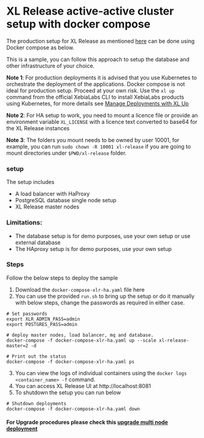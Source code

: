 # XL Release active-active cluster setup with docker compose


The production setup for XL Release as mentioned [here](https://docs.xebialabs.com/v.9.0/xl-release/how-to/set-up-xl-release-production/#production-environment-setup) can be done using Docker compose as below.

This is a sample, you can follow this approach to setup the database and other infrastructure of your choice.

**Note 1**: For production deployments it is advised that you use Kubernetes to orchestrate the deployment of the applications. Docker compose is not ideal for production setup. Proceed at your own risk. Use the `xl up` command from the official XebiaLabs CLI to install XebiaLabs products using Kubernetes, for more details see [Manage Deployments with XL Up](https://docs.xebialabs.com/v.9.5/xl-deploy/concept/xl-up-manage-deployments)

**Note 2**: For HA setup to work, you need to mount a licence file or provide an environment variable `XL_LICENSE` with a licence text converted to base64 for the XL Release instances

**Note 3**: The folders you mount needs to be owned by user 10001, for example, you can run `sudo chown -R 10001 xl-release` if you are going to mount directories under `$PWD/xl-release` folder.

### setup

The setup includes

- A load balancer with HaProxy
- PostgreSQL database single node setup
- XL Release master nodes

### Limitations:

- The database setup is for demo purposes, use your own setup or use external database
- The HAproxy setup is for demo purposes, use your own setup

### Steps

Follow the below steps to deploy the sample

1. Download the `docker-compose-xlr-ha.yaml` file here
2. You can use the provided `run.sh` to bring up the setup or do it manually with below steps, change the passwords as required in either case.

```shell
# Set passwords
export XLR_ADMIN_PASS=admin
export POSTGRES_PASS=admin

# deploy master nodes, load balancer, mq and database.
docker-compose -f docker-compose-xlr-ha.yaml up --scale xl-release-master=2 -d

# Print out the status
docker-compose -f docker-compose-xlr-ha.yaml ps
```

3. You can view the logs of individual containers using the `docker logs <container_name> -f` command.
4. You can access XL Release UI at http://localhost:8081
5. To shutdown the setup you can run below

```shell
# Shutdown deployments
docker-compose -f docker-compose-xlr-ha.yaml down
```

#### For Upgrade procedures please check this [upgrade multi node deployment](upgrade-multi-node-deployment.md)
